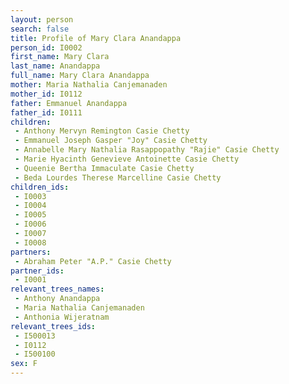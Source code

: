 ```yaml
---
layout: person
search: false
title: Profile of Mary Clara Anandappa
person_id: I0002
first_name: Mary Clara
last_name: Anandappa
full_name: Mary Clara Anandappa
mother: Maria Nathalia Canjemanaden
mother_id: I0112
father: Emmanuel Anandappa
father_id: I0111
children:
 - Anthony Mervyn Remington Casie Chetty
 - Emmanuel Joseph Gasper "Joy" Casie Chetty
 - Annabelle Mary Nathalia Rasappopathy "Rajie" Casie Chetty
 - Marie Hyacinth Genevieve Antoinette Casie Chetty
 - Queenie Bertha Immaculate Casie Chetty
 - Beda Lourdes Therese Marcelline Casie Chetty
children_ids:
 - I0003
 - I0004
 - I0005
 - I0006
 - I0007
 - I0008
partners:
 - Abraham Peter "A.P." Casie Chetty
partner_ids:
 - I0001
relevant_trees_names:
 - Anthony Anandappa
 - Maria Nathalia Canjemanaden
 - Anthonia Wijeratnam
relevant_trees_ids:
 - I500013
 - I0112
 - I500100
sex: F
---
```


